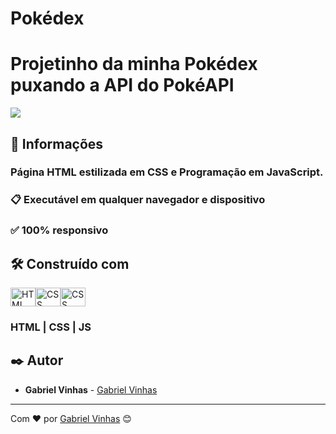 # Pokédex

# Projetinho da minha Pokédex puxando a API do PokéAPI

<img src="https://i.imgur.com/sEdC0Fi.gif">

## 🚀 Informações

### Página HTML estilizada em CSS e Programação em JavaScript.

### 📋 Executável em qualquer navegador e dispositivo 

### ✅ 100% responsivo

## 🛠️ Construído com

<img align="center" alt="HTML" height="30" width="40" src="https://cdn.worldvectorlogo.com/logos/html-1.svg"><img align="center" alt="CSS" height="30" width="40" src="https://cdn.worldvectorlogo.com/logos/css-3.svg"><img align="center" alt="CSS" height="30" width="40" src="https://cdn.worldvectorlogo.com/logos/javascript-1.svg">

### HTML | CSS | JS

## ✒️ Autor

- **Gabriel Vinhas** - [Gabriel Vinhas](https://www.linkedin.com/in/gabriel-vinhas-14282922a/)
---

Com ❤️ por [Gabriel Vinhas](https://github.com/GabrielVinhas) 😊
